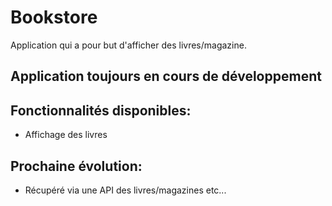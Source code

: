 # Bookstore

Application qui a pour but d'afficher des livres/magazine.

## Application toujours en cours de développement

## Fonctionnalités disponibles:

* Affichage des livres

## Prochaine évolution:

* Récupéré  via une API des livres/magazines etc...

